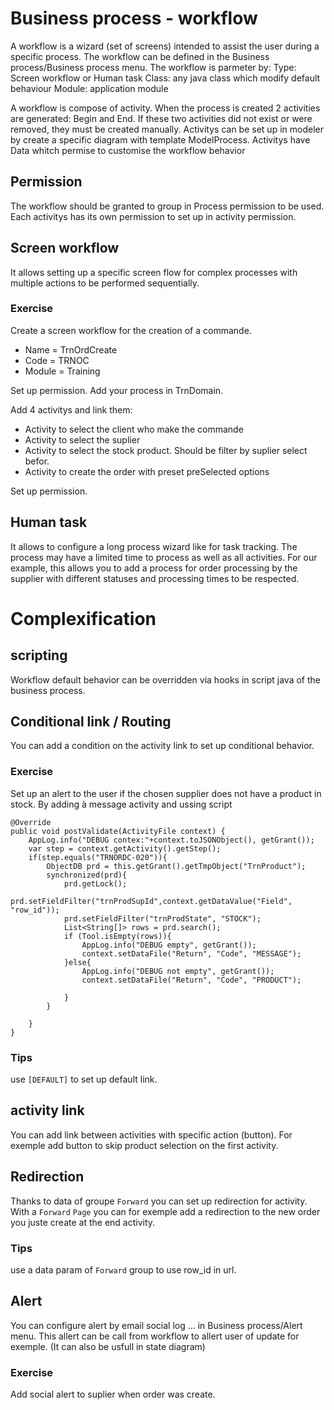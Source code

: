 # Business process - workflow

A workflow is a wizard (set of screens) intended to assist the user during a specific process.
The workflow can be defined in the Business process/Business process menu. 
The workflow is parmeter by:
    Type: Screen workflow or Human task
    Class: any java class which modify default behaviour
    Module: application module

A workflow is compose of activity.
When the process is created 2 activities are generated: Begin and End.
If these two activities did not exist or were removed, they must be created manually.
Activitys can be set up in modeler by create a specific diagram with template ModelProcess.
Activitys have Data whitch permise to customise the workflow behavior
## Permission
The workflow should be granted to group in Process permission to be used.
Each activitys has its own permission to set up in activity permission.

## Screen workflow
It allows setting up a specific screen flow for complex processes with multiple actions to be performed sequentially.
### Exercise
Create a screen workflow for the creation of a commande.
* Name = TrnOrdCreate
* Code = TRNOC
* Module = Training

Set up permission.
Add your process in TrnDomain.

Add 4 activitys and link them:
* Activity to select the client who make the commande
* Activity to select the suplier
* Activity to select the stock product. Should be filter by suplier select befor.
* Activity to create the order with preset preSelected options

Set up permission.

## Human task
It allows to configure a long process wizard like for task tracking. The process may have a limited time to process as well as all activities. For our example, this allows you to add a process for order processing by the supplier with different statuses and processing times to be respected.


# Complexification

## scripting
Workflow default behavior can be overridden via hooks in script java of the business process.


## Conditional link / Routing
You can add a condition on the activity link to set up conditional behavior.

### Exercise
Set up an alert to the user if the chosen supplier does not have a product in stock. By adding à message activity and ussing script


    @Override
	public void postValidate(ActivityFile context) {
		AppLog.info("DEBUG contex:"+context.toJSONObject(), getGrant());
		var step = context.getActivity().getStep();
		if(step.equals("TRNORDC-020")){
			ObjectDB prd = this.getGrant().getTmpObject("TrnProduct");
			synchronized(prd){
				prd.getLock();
				prd.setFieldFilter("trnProdSupId",context.getDataValue("Field", "row_id"));
				prd.setFieldFilter("trnProdState", "STOCK");
				List<String[]> rows = prd.search();
				if (Tool.isEmpty(rows)){
					AppLog.info("DEBUG empty", getGrant());
					context.setDataFile("Return", "Code", "MESSAGE");
				}else{
					AppLog.info("DEBUG not empty", getGrant());
					context.setDataFile("Return", "Code", "PRODUCT");
					
				}
			} 
			
		}
	}

### Tips
use `[DEFAULT]` to set up default link. 

## activity link
You can add link between activities with specific action (button).
For exemple add button to skip product selection on the first activity.

## Redirection
Thanks to data of groupe `Forward` you can set up redirection for activity.
With a `Forward` `Page` you can for exemple add a redirection to the new order you juste create at the end activity.
### Tips
use a data param of `Forward` group to use row_id in url.

## Alert
You can configure alert by email social log ... in Business process/Alert menu.
This allert can be call from workflow to allert user of update for exemple.
(It can also be usfull in state diagram)

### Exercise
Add social alert to suplier when order was create.
